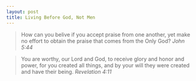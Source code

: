 ```yaml
---
layout: post
title: Living Before God, Not Men
---
```


> How can you belive if you accept praise from one another, yet make no effort to obtain the praise that comes from the Only God? *John 5:44*

> You are worthy, our Lord and God, to receive glory and honor and power, for you created all things, and by your will they were created and have their being. *Revelation 4:11*

